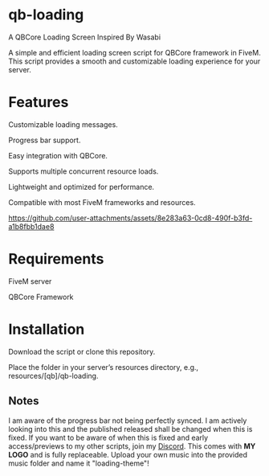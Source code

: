 # qb-loading
A QBCore Loading Screen Inspired By Wasabi

A simple and efficient loading screen script for QBCore framework in FiveM. This script provides a smooth and customizable loading experience for your server.

# Features

Customizable loading messages.

Progress bar support.

Easy integration with QBCore.

Supports multiple concurrent resource loads.

Lightweight and optimized for performance.

Compatible with most FiveM frameworks and resources.

https://github.com/user-attachments/assets/8e283a63-0cd8-490f-b3fd-a1b8fbb1dae8



# Requirements

FiveM server

QBCore Framework

# Installation

Download the script or clone this repository.

Place the folder in your server’s resources directory, e.g., resources/[qb]/qb-loading.

## Notes

I am aware of the progress bar not being perfectly synced. I am actively looking into this and the published released shall be changed when this is fixed.
If you want to be aware of when this is fixed and early access/previews to my other scripts, join my [Discord](https://discord.gg/NhhBaGXUX8).
This comes with **MY LOGO** and is fully replaceable. 
Upload your own music into the provided music folder and name it "loading-theme"!
